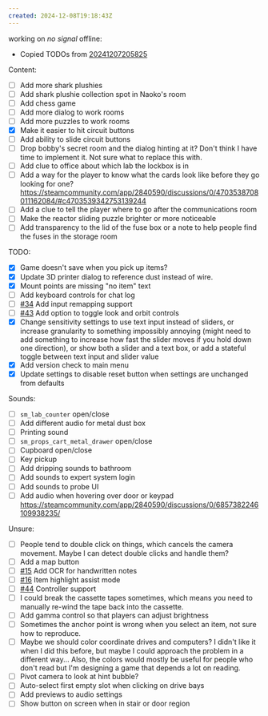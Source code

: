 ```yaml
---
created: 2024-12-08T19:18:43Z
---
```


working on _no signal_ offline:
- Copied TODOs from [20241207205825](20241207205825.md)

Content:
- [ ] Add more shark plushies
- [ ] Add shark plushie collection spot in Naoko's room
- [ ] Add chess game
- [ ] Add more dialog to work rooms
- [ ] Add more puzzles to work rooms
- [x] Make it easier to hit circuit buttons
- [ ] Add ability to slide circuit buttons
- [ ] Drop bobby's secret room and the dialog hinting at it? Don't think I have time to implement it. Not sure what to replace this with.
- [ ] Add clue to office about which lab the lockbox is in
- [ ] Add a way for the player to know what the cards look like before they go looking for one? https://steamcommunity.com/app/2840590/discussions/0/4703538708011162084/#c4703539342753139244
- [ ] Add a clue to tell the player where to go after the communications room
- [ ] Make the reactor sliding puzzle brighter or more noticeable
- [ ] Add transparency to the lid of the fuse box or a note to help people find the fuses in the storage room

TODO:
- [x] Game doesn't save when you pick up items?
- [x] Update 3D printer dialog to reference dust instead of wire.
- [x] Mount points are missing "no item" text
- [ ] Add keyboard controls for chat log
- [ ] [#34](https://gitea.arcturuscollective.com/exodrifter/lost-contact/issues/34) Add input remapping support
- [ ] [#43](https://gitea.arcturuscollective.com/exodrifter/lost-contact/issues/43) Add option to toggle look and orbit controls
- [x] Change sensitivity settings to use text input instead of sliders, or increase granularity to something impossibly annoying (might need to add something to increase how fast the slider moves if you hold down one direction), or show both a slider and a text box, or add a stateful toggle between text input and slider value
- [x] Add version check to main menu
- [x] Update settings to disable reset button when settings are unchanged from defaults

Sounds:
- [ ] `sm_lab_counter` open/close
- [ ] Add different audio for metal dust box
- [ ] Printing sound
- [ ] `sm_props_cart_metal_drawer` open/close
- [ ] Cupboard open/close
- [ ] Key pickup
- [ ] Add dripping sounds to bathroom
- [ ] Add sounds to expert system login
- [ ] Add sounds to probe UI
- [ ] Add audio when hovering over door or keypad https://steamcommunity.com/app/2840590/discussions/0/6857382246109938235/

Unsure:
- [ ] People tend to double click on things, which cancels the camera movement. Maybe I can detect double clicks and handle them?
- [ ] Add a map button
- [ ] [#15](https://gitea.arcturuscollective.com/exodrifter/lost-contact/issues/15) Add OCR for handwritten notes
- [ ] [#16](https://gitea.arcturuscollective.com/exodrifter/lost-contact/issues/16) Item highlight assist mode
- [ ] [#44](https://gitea.arcturuscollective.com/exodrifter/lost-contact/issues/44) Controller support
- [ ] I could break the cassette tapes sometimes, which means you need to manually re-wind the tape back into the cassette.
- [ ] Add gamma control so that players can adjust brightness
- [ ] Sometimes the anchor point is wrong when you select an item, not sure how to reproduce.
- [ ] Maybe we should color coordinate drives and computers? I didn't like it when I did this before, but maybe I could approach the problem in a different way... Also, the colors would mostly be useful for people who don't read but I'm designing a game that depends a lot on reading.
- [ ] Pivot camera to look at hint bubble?
- [ ] Auto-select first empty slot when clicking on drive bays
- [ ] Add previews to audio settings
- [ ] Show button on screen when in stair or door region
